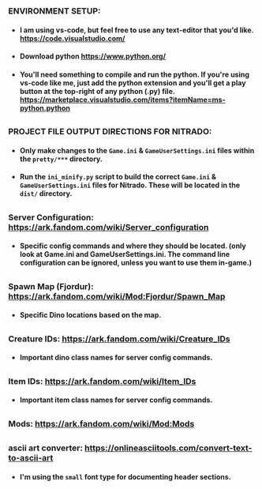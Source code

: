 ### ENVIRONMENT SETUP:
- #### I am using vs-code, but feel free to use any text-editor that you'd like. https://code.visualstudio.com/
- #### Download python https://www.python.org/
- #### You'll need something to compile and run the python. If you're using vs-code like me, just add the python extension and you'll get a play button at the top-right of any python (.py) file. https://marketplace.visualstudio.com/items?itemName=ms-python.python

##
### PROJECT FILE OUTPUT DIRECTIONS FOR NITRADO:
- #### Only make changes to the ```Game.ini``` & ```GameUserSettings.ini``` files within the ```pretty/***``` directory.
- #### Run the ```ini_minify.py``` script to build the correct ```Game.ini``` & ```GameUserSettings.ini``` files for Nitrado. These will be located in the ```dist/``` directory.

##
### Server Configuration: https://ark.fandom.com/wiki/Server_configuration
- #### Specific config commands and where they should be located. (only look at Game.ini and GameUserSettings.ini. The command line configuration can be ignored, unless you want to use them in-game.)

##
### Spawn Map (Fjordur): https://ark.fandom.com/wiki/Mod:Fjordur/Spawn_Map
- #### Specific Dino locations based on the map.

##
### Creature IDs: https://ark.fandom.com/wiki/Creature_IDs
- #### Important dino class names for server config commands.

##
### Item IDs: https://ark.fandom.com/wiki/Item_IDs
- #### Important item class names for server config commands.

##
### Mods: https://ark.fandom.com/wiki/Mod:Mods

##
### ascii art converter: https://onlineasciitools.com/convert-text-to-ascii-art
- #### I'm using the ```small``` font type for documenting header sections.
